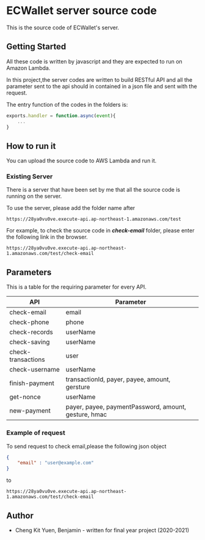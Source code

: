 # ECWallet server source code

This is the source code of ECWallet's server.

## Getting Started

All these code is written by javascript and they are expected to run on Amazon Lambda.

In this project,the server codes are written to build RESTful API and all the parameter sent to the api should in contained in a json file and sent with the request.

The entry function of the codes in the folders is:

```javascript
exports.handler = function.async(event){
    ...
}
```

## How to run it

You can upload the source code to AWS Lambda and run it.

### Existing Server

There is a server that have been set by me that all the source code is running on the server.

To use the server, please add the folder name after

```link
https://28ya0vu0ve.execute-api.ap-northeast-1.amazonaws.com/test
```

For example, to check the source code in ***check-email*** folder, please enter the following link in the browser.

```link
https://28ya0vu0ve.execute-api.ap-northeast-1.amazonaws.com/test/check-email
```

## Parameters

This is a table for the requiring parameter for every API.

|API|Parameter|
|----|----|
|check-email|email|
|check-phone|phone|
|check-records|userName|
|check-saving|userName|
|check-transactions|user|
|check-username|userName|
|finish-payment|transactionId, payer, payee, amount, gersture|
|get-nonce|userName|
|new-payment|payer, payee, paymentPassword, amount, gesture, hmac|

### Example of request

To send request to check email,please the following json object

```json
{
    "email" : "user@example.com"
}
```

to

```link
https://28ya0vu0ve.execute-api.ap-northeast-1.amazonaws.com/test/check-email
```

## Author

* Cheng Kit Yuen, Benjamin - written for final year project (2020-2021)